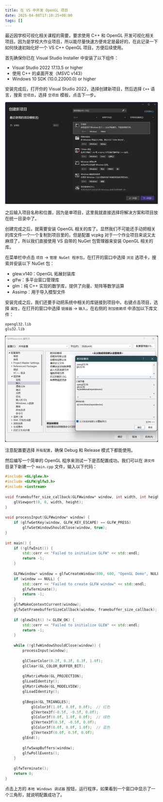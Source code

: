 ```yaml
---
title: 在 VS 中开发 OpenGL 项目
date: 2025-04-08T17:10:25+08:00
tags: []
---
```


最近因学校可视化相关课程的需要，要求使用 C++ 和 OpenGL 开发可视化相关项目。因为是学校大作业项目，所以能尽量快速方便肯定是最好的，在此记录一下如何快速初始化好一个 VS C++ OpenGL 项目，方便后续使用。

首先确保你已在 Visual Studio Installer 中安装了以下组件：

- Visual Studio 2022 17.13.5 or higher
- 使用 C++ 的桌面开发（MSVC v143）
- Windows 10 SDK (10.0.22000.0) or higher

安装完成后，打开你的 Visual Studio 2022，选择创建新项目，然后选择 `C++` 语言，搜索 `空项目`，选择 `空项目` 模板，点击下一步。

![](images/image.jpg)

之后输入项目名称和位置，因为是单项目，这里我就直接选择将解决方案和项目放在统一目录中了。

创建完成之后，就需要安装 OpenGL 相关的库了。显然我们不可能还手动把相关的库文件一个一个复制到项目里的，但是配置 vcpkg 对于一个作业项目来说又太麻烦了，所以我们直接使用 VS 自带的 NuGet 包管理器来安装 OpenGL 相关的库。

在菜单栏中点击 `项目` -> `管理 NuGet 程序包`，在打开的窗口中选择 `浏览` 选项卡，搜索并安装以下 NuGet 包：

- glew.v140：OpenGL 拓展封装库
- glfw：多平台窗口管理库
- glm：纯 C++ 实现的数学库，提供了向量、矩阵等数学运算
- Assimp：用于导入模型文件

安装完成之后，我们还要手动把系统中相关的库链接到项目中。右键点击项目，选择 `属性`，在打开的窗口中选择 `链接器` -> `输入`，在右侧的 `附加依赖项` 中添加以下库文件：

```bash
opengl32.lib
glu32.lib
```

![](images/image-2.jpg)

注意配置要选择 `所有配置`，确保 Debug 和 Release 模式下都能使用。

然后编写一个简单的 OpenGL 程序来测试一下是否配置成功。我们可以在 `源文件` 目录下新建一个 `main.cpp` 文件，输入以下代码：

```cpp
#include <GL/glew.h>
#include <GLFW/glfw3.h>
#include <iostream>

void framebuffer_size_callback(GLFWwindow* window, int width, int height) {
    glViewport(0, 0, width, height);
}

void processInput(GLFWwindow* window) {
    if (glfwGetKey(window, GLFW_KEY_ESCAPE) == GLFW_PRESS)
        glfwSetWindowShouldClose(window, true);
}

int main() {
    if (!glfwInit()) {
        std::cerr << "Failed to initialize GLFW" << std::endl;
        return -1;
    }

    GLFWwindow* window = glfwCreateWindow(800, 600, "OpenGL Demo", NULL, NULL);
    if (window == NULL) {
        std::cerr << "Failed to create GLFW window" << std::endl;
        glfwTerminate();
        return -1;
    }
    glfwMakeContextCurrent(window);
    glfwSetFramebufferSizeCallback(window, framebuffer_size_callback);

    if (glewInit() != GLEW_OK) {
        std::cerr << "Failed to initialize GLEW" << std::endl;
        return -1;
    }

    while (!glfwWindowShouldClose(window)) {
        processInput(window);

        glClearColor(0.2f, 0.3f, 0.3f, 1.0f);
        glClear(GL_COLOR_BUFFER_BIT);

        glMatrixMode(GL_PROJECTION);
        glLoadIdentity();
        glMatrixMode(GL_MODELVIEW);
        glLoadIdentity();

        glBegin(GL_TRIANGLES);
            glColor3f(1.0f, 0.0f, 0.0f);  // 红色
            glVertex3f(-0.5f, -0.5f, 0.0f);
            glColor3f(0.0f, 1.0f, 0.0f);  // 绿色
            glVertex3f(0.5f, -0.5f, 0.0f);
            glColor3f(0.0f, 0.0f, 1.0f);  // 蓝色
            glVertex3f(0.0f, 0.5f, 0.0f);
        glEnd();

        glfwSwapBuffers(window);
        glfwPollEvents();
    }

    glfwTerminate();
    return 0;
}
```

点击上方的 `本地 Windows 调试器` 按钮，运行程序，如果看到一个窗口中显示了一个三角形，就说明配置成功了。
